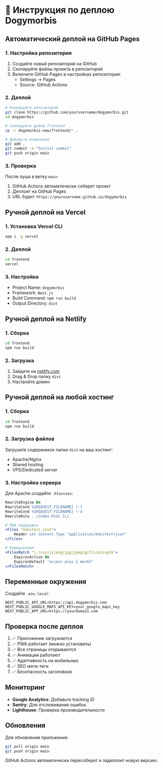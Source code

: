 # 🚀 Инструкция по деплою Dogymorbis

## Автоматический деплой на GitHub Pages

### 1. Настройка репозитория

1. Создайте новый репозиторий на GitHub
2. Скопируйте файлы проекта в репозиторий
3. Включите GitHub Pages в настройках репозитория:
   - Settings → Pages
   - Source: GitHub Actions

### 2. Деплой

```bash
# Клонируйте репозиторий
git clone https://github.com/yourusername/dogymorbis.git
cd dogymorbis

# Скопируйте файлы frontend
cp -r dogomorbis-new/frontend/* .

# Добавьте изменения
git add .
git commit -m "Initial commit"
git push origin main
```

### 3. Проверка

После пуша в ветку `main`:
1. GitHub Actions автоматически соберет проект
2. Деплоит на GitHub Pages
3. URL будет: `https://yourusername.github.io/dogymorbis`

## Ручной деплой на Vercel

### 1. Установка Vercel CLI

```bash
npm i -g vercel
```

### 2. Деплой

```bash
cd frontend
vercel
```

### 3. Настройка

- Project Name: `dogymorbis`
- Framework: `Next.js`
- Build Command: `npm run build`
- Output Directory: `dist`

## Ручной деплой на Netlify

### 1. Сборка

```bash
cd frontend
npm run build
```

### 2. Загрузка

1. Зайдите на [netlify.com](https://netlify.com)
2. Drag & Drop папку `dist`
3. Настройте домен

## Ручной деплой на любой хостинг

### 1. Сборка

```bash
cd frontend
npm run build
```

### 2. Загрузка файлов

Загрузите содержимое папки `dist` на ваш хостинг:
- Apache/Nginx
- Shared hosting
- VPS/Dedicated server

### 3. Настройка сервера

Для Apache создайте `.htaccess`:

```apache
RewriteEngine On
RewriteCond %{REQUEST_FILENAME} !-f
RewriteCond %{REQUEST_FILENAME} !-d
RewriteRule . /index.html [L]

# PWA поддержка
<Files "manifest.json">
    Header set Content-Type "application/manifest+json"
</Files>

# Кэширование
<FilesMatch "\.(css|js|png|jpg|jpeg|gif|ico|svg)$">
    ExpiresActive On
    ExpiresDefault "access plus 1 month"
</FilesMatch>
```

## Переменные окружения

Создайте `.env.local`:

```env
NEXT_PUBLIC_API_URL=https://api.dogymorbis.com
NEXT_PUBLIC_GOOGLE_MAPS_API_KEY=your_google_maps_key
NEXT_PUBLIC_APP_URL=https://yourdomain.com
```

## Проверка после деплоя

1. ✅ Приложение загружается
2. ✅ PWA работает (можно установить)
3. ✅ Все страницы открываются
4. ✅ Анимации работают
5. ✅ Адаптивность на мобильных
6. ✅ SEO мета-теги
7. ✅ Безопасность заголовков

## Мониторинг

- **Google Analytics**: Добавьте tracking ID
- **Sentry**: Для отслеживания ошибок
- **Lighthouse**: Проверка производительности

## Обновления

Для обновления приложения:

```bash
git pull origin main
git push origin main
```

GitHub Actions автоматически пересоберет и задеплоит новую версию.

